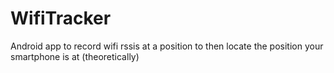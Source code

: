 # WifiTracker
Android app to record wifi rssis at a position to then locate the position your smartphone is at (theoretically)
